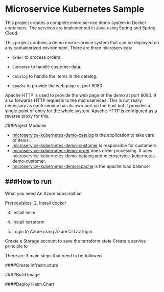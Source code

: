 Microservice Kubernetes Sample
=====================

This project creates a complete micro service demo system in Docker
containers. The services are implemented in Java using Spring and
Spring Cloud.

This project contains a demo micro-service system that can be deployed on any containerized environment.
There are three microservices:
- `Order` to process orders.
- `Customer` to handle customer data.
- `Catalog` to handle the items in the catalog.

- `apache` to provide the web page at port 8080

Apache HTTP is used to provide the web page of the demo at port 8080. It also forwards HTTP requests to the microservices. This
is not really necessary as each service has its own port on the host but it provides a single point of entry for the whole system.
Apache HTTP is configured as a reverse proxy for this.

###Project Modules

- [microservice-kubernetes-demo-catalog](microservice-kubernetes-demo/microservice-kubernetes-demo-catalog) is the application to take care of items.
- [microservice-kubernetes-demo-customer](microservice-kubernetes-demo/microservice-kubernetes-demo-customer) is responsible for customers.
- [microservice-kubernetes-demo-order](microservice-kubernetes-demo/microservice-kubernetes-demo-order) does order processing. It uses
  microservice-kubernetes-demo-catalog and microservice-kubernetes-demo-customer.
- [microservice-kubernetes-demo/apache](microservice-kubernetes-demo/apache/) is the apache load balancer

###How to run
---------
What you need
An Azure subscription

Prerequisites:
2. Install docker

3. Install helm

4. Install terraform

1. Login to Azure using Azure CLI
   az login
   
Create a Storage account to save the terraform state
Create a service principle to 


There are 3 main steps that need to be followed.

####Create Infrastructure


####Build Image


####Deploy Helm Chart

